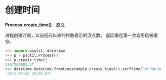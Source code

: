 # 创建时间


**Process.create_time()** - [原文](https://psutil.readthedocs.io/en/latest/#psutil.Process.create_time) <a name="Process.create_time" ></a>

进程创建时间，以自纪元以来的秒数表示的浮点数。 返回值在第一次调用后被缓存。

```python
>>> import psutil, datetime
>>> p = psutil.Process()
>>> p.create_time()
1307289803.47
>>> datetime.datetime.fromtimestamp(p.create_time()).strftime("%Y-%m-%d %H:%M:%S")
'2011-03-05 18:03:52'
```
